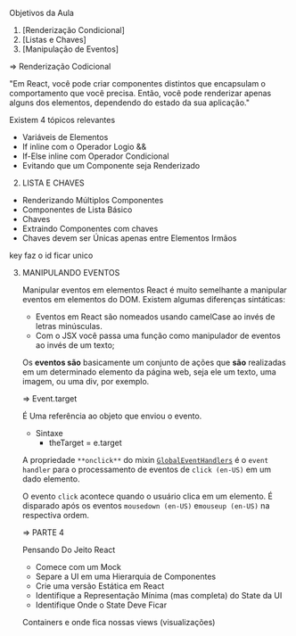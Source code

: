 Objetivos da Aula

1. [Renderização Condicional]
2. [Listas e Chaves]
3. [Manipulação de Eventos]

=> Renderização Codicional

"Em React, você pode criar componentes distintos que encapsulam o comportamento que você precisa. Então, você pode renderizar apenas alguns dos elementos, dependendo do estado da sua aplicação."

Existem 4 tópicos relevantes

* Variáveis de Elementos
* If inline com o Operador Logio &&
* If-Else inline com Operador Condicional
* Evitando que um Componente seja Renderizado



2. LISTA E CHAVES

* Renderizando Múltiplos Componentes
* Componentes de Lista Básico
* Chaves
* Extraindo Componentes com chaves
* Chaves devem ser Únicas apenas entre Elementos Irmãos



key faz o id ficar unico

3. MANIPULANDO EVENTOS

   Manipular eventos em elementos React é muito semelhante a manipular eventos em elementos do DOM. Existem algumas diferenças sintáticas:

   * Eventos em React são nomeados usando camelCase ao invés de letras minúsculas.
   * Com o JSX você passa uma função como manipulador de eventos ao invés de um texto;

   

   Os **eventos são** basicamente um conjunto de ações que **são** realizadas em um determinado elemento da página web, seja ele um texto, uma imagem, ou uma div, por exemplo.

   

   => Event.target

   É Uma referência ao objeto que enviou o evento.

   * Sintaxe
     - theTarget = e.target

   

   A propriedade `**onclick**` do mixin [`GlobalEventHandlers`](https://developer.mozilla.org/pt-BR/docs/Web/API/GlobalEventHandlers) é o `event handler` para o processamento de eventos de `click (en-US)` em um dado elemento.

   O evento `click` acontece quando o usuário clica em um elemento. É disparado após os eventos `mousedown (en-US)` e`mouseup (en-US)` na respectiva ordem.

   

   => PARTE 4

   Pensando Do Jeito React

   * Comece com um Mock
   * Separe a UI em uma Hierarquia de Componentes
   * Crie uma versão Estática em React
   * Identifique a Representação Mínima (mas completa) do State da UI
   * Identifique Onde o State Deve Ficar

   

   Containers e onde fica nossas views (visualizações)

   

